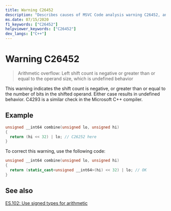 ```yaml
---
title: Warning C26452
description: "Describes causes of MSVC Code analysis warning C26452, and how to fix the issue."
ms.date: 07/15/2020
f1_keywords: ["C26452"]
helpviewer_keywords: ["C26452"]
dev_langs: ["C++"]
---
```

# Warning C26452

> Arithmetic overflow: Left shift count is negative or greater than or equal to the operand size, which is undefined behavior

This warning indicates the shift count is negative, or greater than or equal to the number of bits in the shifted operand. Either case results in undefined behavior.
C4293 is a similar check in the Microsoft C++ compiler.

## Example

```cpp
unsigned __int64 combine(unsigned lo, unsigned hi)
{
  return (hi << 32) | lo; // C26252 here
}
```

To correct this warning, use the following code:

```cpp
unsigned __int64 combine(unsigned lo, unsigned hi)
{
  return (static_cast<unsigned __int64>(hi) << 32) | lo; // OK
}
```

## See also

[ES.102: Use signed types for arithmetic](https://github.com/isocpp/CppCoreGuidelines/blob/master/CppCoreGuidelines.md#Res-unsigned)
